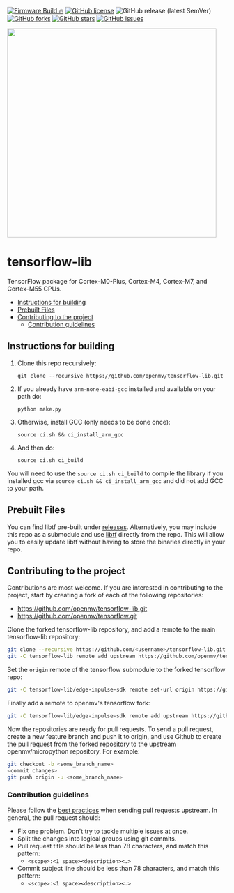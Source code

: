 [![Firmware Build 🔥](https://github.com/openmv/tensorflow-lib/actions/workflows/main.yml/badge.svg)](https://github.com/openmv/tensorflow-lib/actions/workflows/main.yml)
[![GitHub license](https://img.shields.io/github/license/openmv/tensorflow-lib?label=license%20%E2%9A%96)](https://github.com/openmv/tensorflow-lib/blob/master/LICENSE)
![GitHub release (latest SemVer)](https://img.shields.io/github/v/release/openmv/tensorflow-lib?sort=semver)
[![GitHub forks](https://img.shields.io/github/forks/openmv/tensorflow-lib?color=green)](https://github.com/openmv/tensorflow-lib/network)
[![GitHub stars](https://img.shields.io/github/stars/openmv/tensorflow-lib?color=yellow)](https://github.com/openmv/tensorflow-lib/stargazers)
[![GitHub issues](https://img.shields.io/github/issues/openmv/tensorflow-lib?color=orange)](https://github.com/openmv/tensorflow-lib/issues)

<img  width="480" src="https://raw.githubusercontent.com/openmv/openmv-media/master/logos/openmv-logo/logo.png">

# tensorflow-lib

TensorFlow package for Cortex-M0-Plus, Cortex-M4, Cortex-M7, and Cortex-M55 CPUs.

  - [Instructions for building](#instructions-for-building)
  - [Prebuilt Files](#prebuilt-files)
  - [Contributing to the project](#contributing-to-the-project)
    + [Contribution guidelines](#contribution-guidelines)

## Instructions for building

1. Clone this repo recursively:

       git clone --recursive https://github.com/openmv/tensorflow-lib.git

2. If you already have `arm-none-eabi-gcc` installed and available on your path do:

       python make.py

3. Otherwise, install GCC (only needs to be done once):

       source ci.sh && ci_install_arm_gcc

4. And then do:

       source ci.sh ci_build

You will need to use the `source ci.sh ci_build` to compile the library if you installed gcc via `source ci.sh && ci_install_arm_gcc` and did not add GCC to your path.

## Prebuilt Files

You can find libtf pre-built under [releases](https://github.com/openmv/tensorflow-lib/releases). Alternatively, you may include this repo as a submodule and use [libtf](libtf) directly from the repo. This will allow you to easily update libtf without having to store the binaries directly in your repo.

## Contributing to the project

Contributions are most welcome. If you are interested in contributing to the project, start by creating a fork of each of the following repositories:

* https://github.com/openmv/tensorflow-lib.git
* https://github.com/openmv/tensorflow.git

Clone the forked tensorflow-lib repository, and add a remote to the main tensorflow-lib repository:
```bash
git clone --recursive https://github.com/<username>/tensorflow-lib.git
git -C tensorflow-lib remote add upstream https://github.com/openmv/tensorflow-lib.git
```

Set the `origin` remote of the tensorflow submodule to the forked tensorflow repo:
```bash
git -C tensorflow-lib/edge-impulse-sdk remote set-url origin https://github.com/<username>/tensorflow.git
```

Finally add a remote to openmv's tensorflow fork:
```bash
git -C tensorflow-lib/edge-impulse-sdk remote add upstream https://github.com/openmv/tensorflow.git
```

Now the repositories are ready for pull requests. To send a pull request, create a new feature branch and push it to origin, and use Github to create the pull request from the forked repository to the upstream openmv/micropython repository. For example:
```bash
git checkout -b <some_branch_name>
<commit changes>
git push origin -u <some_branch_name>
```

### Contribution guidelines
Please follow the [best practices](https://developers.google.com/blockly/guides/modify/contribute/write_a_good_pr) when sending pull requests upstream. In general, the pull request should:
* Fix one problem. Don't try to tackle multiple issues at once.
* Split the changes into logical groups using git commits.
* Pull request title should be less than 78 characters, and match this pattern:
  * `<scope>:<1 space><description><.>`
* Commit subject line should be less than 78 characters, and match this pattern:
  * `<scope>:<1 space><description><.>`
